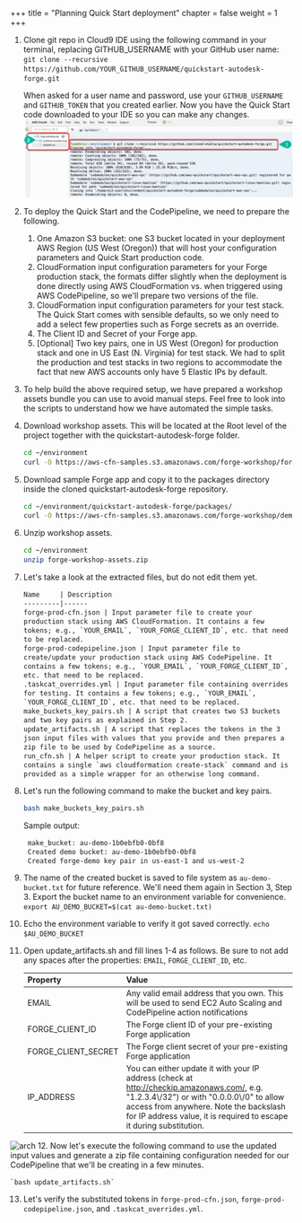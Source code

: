 +++
title = "Planning Quick Start deployment"
chapter = false
weight = 1
+++

1. Clone git repo in Cloud9 IDE using the following command in your terminal, replacing GITHUB_USERNAME with your GitHub user name:
    `git clone --recursive https://github.com/YOUR_GITHUB_USERNAME/quickstart-autodesk-forge.git`
    
    When asked for a user name and password, use your `GITHUB_USERNAME` and `GITHUB_TOKEN` that you created earlier.
    Now you have the Quick Start code downloaded to your IDE so you can make any changes.
    ![arch](/images/clone-quick-start.png)
2. To deploy the Quick Start and the CodePipeline, we need to prepare the following.
   1. One Amazon S3 bucket: one S3 bucket located in your deployment AWS Region (US West (Oregon)) that will host your configuration parameters and Quick Start production code.
   2. CloudFormation input configuration parameters for your Forge production stack, the formats differ slightly when the deployment is done directly using AWS CloudFormation vs. when triggered using AWS CodePipeline, so we'll prepare two versions of the file.
   3. CloudFormation input configuration parameters for your test stack. The Quick Start comes with sensible defaults, so we only need to add a select few properties such as Forge secrets as an override.
   4. The Client ID and Secret of your Forge app.
   5. [Optional] Two key pairs, one in US West (Oregon) for production stack and one in US East (N. Virginia) for test stack. We had to split the production and test stacks in two regions to accommodate the fact that new AWS accounts only have 5 Elastic IPs by default.
3. To help build the above required setup, we have prepared a workshop assets bundle you can use to avoid manual steps. Feel free to look into the scripts to understand how we have automated the simple tasks.
4. Download workshop assets. This will be located at the Root level of the project together with the quickstart-autodesk-forge folder.
    ```bash
    cd ~/environment
    curl -O https://aws-cfn-samples.s3.amazonaws.com/forge-workshop/forge-workshop-assets.zip
    ```
5. Download sample Forge app and copy it to the packages directory inside the cloned quickstart-autodesk-forge repository. 
   ```bash
   cd ~/environment/quickstart-autodesk-forge/packages/
   curl -O https://aws-cfn-samples.s3.amazonaws.com/forge-workshop/demo/forge-viewmodels-nodejs-aws-smartbuilding.zip
   ```
6. Unzip workshop assets.
    ```bash
    cd ~/environment
    unzip forge-workshop-assets.zip
    ```
7. Let's take a look at the extracted files, but do not edit them yet.

       Name     | Description
       ---------|------
       forge-prod-cfn.json | Input parameter file to create your production stack using AWS CloudFormation. It contains a few tokens; e.g., `YOUR_EMAIL`, `YOUR_FORGE_CLIENT_ID`, etc. that need to be replaced.
       forge-prod-codepipeline.json | Input parameter file to create/update your production stack using AWS CodePipeline. It contains a few tokens; e.g., `YOUR_EMAIL`, `YOUR_FORGE_CLIENT_ID`, etc. that need to be replaced.
       .taskcat_overrides.yml | Input parameter file containing overrides for testing. It contains a few tokens; e.g., `YOUR_EMAIL`, `YOUR_FORGE_CLIENT_ID`, etc. that need to be replaced.    
       make_buckets_key_pairs.sh | A script that creates two S3 buckets and two key pairs as explained in Step 2.
       update_artifacts.sh | A script that replaces the tokens in the 3 json input files with values that you provide and then prepares a zip file to be used by CodePipeline as a source.
       run_cfn.sh | A helper script to create your production stack. It contains a single `aws cloudformation create-stack` command and is provided as a simple wrapper for an otherwise long command.

8. Let's run the following command to make the bucket and key pairs.       
   ```bash
   bash make_buckets_key_pairs.sh
   ```
   Sample output:
   ```text
    make_bucket: au-demo-1b0ebfb0-0bf8
    Created demo bucket: au-demo-1b0ebfb0-0bf8
    Created forge-demo key pair in us-east-1 and us-west-2
    ```
9. The name of the created bucket is saved to file system as `au-demo-bucket.txt` for future reference. We'll need them again in Section 3, Step 3. Export the bucket name to an environment variable for convenience.  
       `export AU_DEMO_BUCKET=$(cat au-demo-bucket.txt)`   
10. Echo the environment variable to verify it got saved correctly.
        `echo $AU_DEMO_BUCKET`  
11. Open update_artifacts.sh and fill lines 1-4 as follows. Be sure to not add any spaces after the properties: `EMAIL`, `FORGE_CLIENT_ID`, etc.
      
       Property | Value
       ---------|------
       EMAIL    | Any valid email address that you own. This will be used to send EC2 Auto Scaling and CodePipeline action notifications
       FORGE_CLIENT_ID  | The Forge client ID of your pre-existing Forge application
       FORGE_CLIENT_SECRET | The Forge client secret of your pre-existing Forge application
       IP_ADDRESS | You can either update it with your IP address (check at http://checkip.amazonaws.com/, e.g. "1.2.3.4\\/32") or with "0.0.0.0\\/0" to allow access from anywhere. Note the backslash for IP address value, it is required to escape it during substitution.
![arch](/images/update-artifacts-sh.png?height=60%&width=60%)
12. Now let's execute the following command to use the updated input values and generate a zip file containing configuration needed for our CodePipeline that we'll be creating in a few minutes.

    `bash update_artifacts.sh`       
13. Let's verify the substituted tokens in `forge-prod-cfn.json`, `forge-prod-codepipeline.json`, and `.taskcat_overrides.yml`.    
